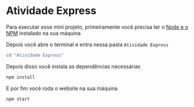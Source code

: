 # Atividade Express

Para executar esse mini projeto, primeiramente você precisa ter o [Node e o NPM](https://nodejs.org/pt/download/package-manager) instalado na sua máquina

Depois você abre o terminal e entra nessa pasta `Atividade Express`

```bash
cd "Atividade Express"
```

Depois disso você instala as dependências necessárias

```bash
npm install
```

E por fim você roda o website na sua máquina

```bash
npm start
```
